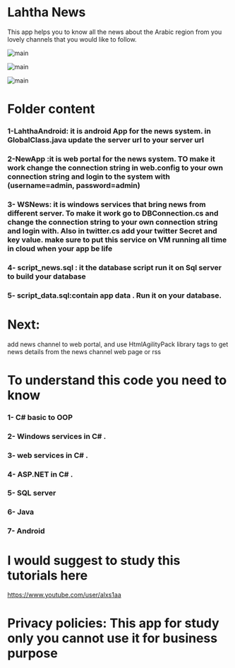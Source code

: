 # Lahtha News
This app helps you to know all the news about the Arabic region from you lovely channels that you would like to follow.


![main](http://attach.alruabye.net/lahtha/Screenshot_2016-08-22-15-00-20.png)


![main](http://attach.alruabye.net/lahtha/Screenshot_2016-08-22-15-00-28.png)

![main](http://attach.alruabye.net/lahtha/Screenshot_2016-08-22-15-01-14.png)

# Folder content
### 1-LahthaAndroid: it is android App for the news system. in GlobalClass.java update the server url to your server url
### 2-NewApp :it is web portal for the news system. TO make it work change the connection string in web.config to your own connection string and login  to the system with (username=admin, password=admin) 
### 3- WSNews: it is windows services that bring news from different server. To make it work go to DBConnection.cs and change the connection string to your own connection string and login with. Also in twitter.cs add your twitter Secret and key value. make sure to put this service on VM running all time in cloud when your app be life

### 4- script_news.sql : it the database script run it on Sql server to build your database
### 5- script_data.sql:contain app data . Run it on your database.

# Next:
add news channel to web portal, and use HtmlAgilityPack library tags to get news details from the news channel web page  or rss


# To understand  this code you need to know
### 1- C# basic to OOP
### 2- Windows services in C# .
### 3-  web services in C# .
### 4- ASP.NET in C# .
### 5- SQL server
### 6- Java
### 7- Android

# I would suggest to study this tutorials  here
https://www.youtube.com/user/alxs1aa

# Privacy policies: This app for study only you cannot use it for business purpose

